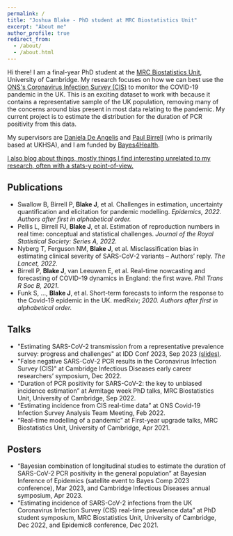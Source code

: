 ```yaml
---
permalink: /
title: "Joshua Blake - PhD student at MRC Biostatistics Unit"
excerpt: "About me"
author_profile: true
redirect_from: 
  - /about/
  - /about.html
---
```


Hi there! I am a final-year PhD student at the [MRC Biostatistics Unit](https://www.mrc-bsu.cam.ac.uk/), University of Cambridge.
My research focuses on how we can best use the [ONS's Coronavirus Infection Survey (CIS)](https://ons.gov.uk/cis) to monitor the COVID-19 pandemic in the UK.
This is an exciting dataset to work with because it contains a representative sample of the UK population, removing many of the concerns around bias present in most data relating to the pandemic.
My current project is to estimate the distribution for the duration of PCR positivity from this data.

My supervisors are [Daniela De Angelis](http://www.mrc-bsu.cam.ac.uk/people/in-alphabetical-order/a-to-g/daniela-de-angelis/) and [Paul Birrell](https://www.mrc-bsu.cam.ac.uk/people/in-alphabetical-order/a-to-g/paul-birrell/) (who is primarily based at UKHSA), and I am funded by [Bayes4Health](https://www.lancaster.ac.uk/bayes-for-health/).

[I also blog about things, mostly things I find interesting unrelated to my research, often with a stats-y point-of-view.](https://joshuablake.co.uk/blog/)

## Publications

- Swallow B, Birrell P, **Blake J**, et al. Challenges in estimation, uncertainty quantification and elicitation for pandemic modelling. *Epidemics, 2022. Authors after first in alphabetical order.*
- Pellis L, Birrell PJ, **Blake J**, et al. Estimation of reproduction numbers in real time: conceptual and statistical challenges. *Journal of the Royal Statistical Society: Series A, 2022.*
- Nyberg T, Ferguson NM, **Blake J**, et al. Misclassification bias in estimating clinical severity of SARS-CoV-2 variants – Authors’ reply. *The Lancet, 2022.*
- Birrell P, **Blake J**, van Leeuwen E, et al. Real-time nowcasting and forecasting of COVID-19 dynamics in England: the first wave. *Phil Trans R Soc B, 2021.*
- Funk S, …, **Blake J**, et al. Short-term forecasts to inform the response to the Covid-19 epidemic in the UK. medRxiv; *2020. Authors after first in alphabetical order.*


## Talks

- "Estimating SARS-CoV-2 transmission from a representative prevalence survey: progress and challenges" at IDD Conf 2023, Sep 2023 [(slides)](https://mrcbsu-my.sharepoint.com/:p:/g/personal/joshua_blake_mrc-bsu_cam_ac_uk/Eash9sngv0lFokr4dfldZgUBY6hFMJoVfFb5jomvUu07NA?e=esbzVm).
- "False negative SARS-CoV-2 PCR results in the Coronavirus Infection Survey (CIS)" at Cambridge Infectious Diseases early career researchers’ symposium, Dec 2022.
- “Duration of PCR positivity for SARS-CoV-2: the key to unbiased incidence estimation” at Armitage week PhD talks, MRC Biostatistics Unit, University of Cambridge, Sep 2022.
- “Estimating incidence from CIS real-time data” at ONS Covid-19 Infection Survey Analysis Team Meeting, Feb 2022.
- “Real-time modelling of a pandemic” at First-year upgrade talks, MRC Biostatistics Unit, University of Cambridge, Apr 2021.

## Posters

- “Bayesian combination of longitudinal studies to estimate the duration of SARS-CoV-2 PCR positivity in the general population” at Bayesian Inference of Epidemics (satellite event to Bayes Comp 2023 conference), Mar 2023, and Cambridge Infectious Diseases annual symposium, Apr 2023.
- “Estimating incidence of SARS-CoV-2 infections from the UK Coronavirus Infection Survey (CIS) real-time prevalence data” at PhD student symposium, MRC Biostatistics Unit, University of Cambridge, Dec 2022, and Epidemic8 conference, Dec 2021.
